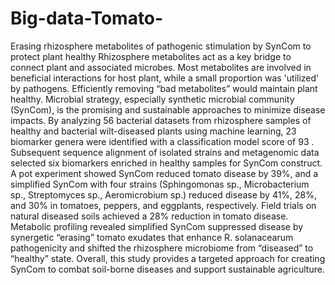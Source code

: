# Big-data-Tomato-
Erasing rhizosphere metabolites of pathogenic stimulation by SynCom to protect plant healthy
Rhizosphere metabolites act as a key bridge to connect plant and associated microbes. Most metabolites are involved in beneficial interactions for host plant, while a small proportion was 'utilized' by pathogens. Efficiently removing “bad metabolites” would maintain plant healthy. Microbial strategy, especially synthetic microbial community (SynCom), is the promising and sustainable approaches to minimize disease impacts. By analyzing 56 bacterial datasets from rhizosphere samples of healthy and bacterial wilt-diseased plants using machine learning, 23 biomarker genera were identified with a classification model score of 93 . Subsequent sequence alignment of isolated strains and metagenomic data selected six biomarkers enriched in healthy samples for SynCom construct. A pot experiment showed SynCom reduced tomato disease by 39%, and a simplified SynCom with four strains (Sphingomonas sp., Microbacterium sp., Streptomyces sp., Aeromicrobium sp.) reduced disease by 41%, 28%, and 30% in tomatoes, peppers, and eggplants, respectively. Field trials on natural diseased soils achieved a 28% reduction in tomato disease. Metabolic profiling revealed simplified SynCom suppressed disease by synergetic “erasing” tomato exudates that enhance R. solanacearum pathogenicity and shifted the rhizosphere microbiome from “diseased” to “healthy” state.  Overall, this study provides a targeted approach for creating SynCom to combat soil-borne diseases and support sustainable agriculture. 
